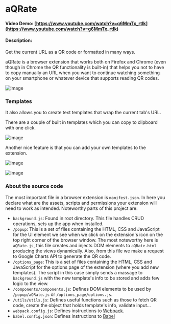 # aQRate
#### Video Demo:  [https://www.youtube.com/watch?v=g6MmTx_rtIk](https://www.youtube.com/watch?v=g6MmTx_rtIk)
#### Description:
Get the current URL as a QR code or formatted in many ways. 

aQRate is a browser extension that works both on Firefox and Chrome (even though in Chrome the QR functionality is built-in) that helps you not to have to copy manually an URL when you want to continue watching something on your smartphone or whatever device that supports reading QR codes.

![image](https://user-images.githubusercontent.com/22090032/136093057-130ae730-3c36-42d8-af7b-07ea59f8a598.png)

### Templates 
It also allows you to create text templates that wrap the current tab's URL.

There are a couple of built in templates which you can copy to clipboard with one click.

![image](https://user-images.githubusercontent.com/22090032/137994033-22517041-6438-4fe0-bb43-8801636813cd.png)

Another nice feature is that you can add your own templates to the extension.

![image](https://user-images.githubusercontent.com/22090032/136094257-e6a94403-0489-4db8-a02e-25e00aa9302b.png)

![image](https://user-images.githubusercontent.com/22090032/136094648-759aa453-81d3-4554-abc0-6d53583ca385.png)

### About the source code
  The most important file in a browser extension is `manifest.json`. In here you declare what are the assets, scripts and permissions your extension will need to work as intended. Noteworthy parts of this project are:
  - `background.js`: Found in root directory. This file handles CRUD operations, sets up the app when installed.
  - `/popup`: This is a set of files containing the HTML, CSS and JavaScript for the UI element we see when we click on the extension's icon on the top right corner of the browser window. The most noteworthy here is `aQRate.js`, this file creates and injects DOM elements to `aQRate.html` producing the views dynamically. Also, from this file we make a request to Google Charts API to generate the QR code.
  - `/options_page`: This is a set of files containing the HTML, CSS and JavaScript for the options page of the extension (where you add new templates). The script in this case simply sends a massage to `background.js` with the new template's info to be stored and adds few logic to the view.
  - `/components/components.js`: Defines DOM elements to be used by `/popup/aQRate.js` or `/options_page/options.js`.
  - `/utils/utils.js`: Defines useful functions such as those to fetch QR code, create the object that holds template's info, validate input...
  - `webpack.config.js`: Defines instructions to [Webpack](https://webpack.js.org/).
  - `babel.config.json`: Defines instructions to [Babel](https://babeljs.io/)
